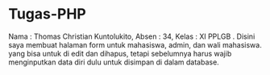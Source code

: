 # Tugas-PHP
Nama : Thomas Christian Kuntolukito, Absen : 34, Kelas : XI PPLGB . Disini saya membuat halaman form untuk mahasiswa, admin, dan wali mahasiswa. yang bisa untuk di edit dan dihapus, tetapi sebelumnya harus wajib menginputkan data diri dulu untuk disimpan di dalam database.
